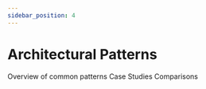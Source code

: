 ```yaml
---
sidebar_position: 4
---
```


# Architectural Patterns

Overview of common patterns
Case Studies
Comparisons